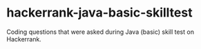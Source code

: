 # hackerrank-java-basic-skilltest
Coding questions that were asked during Java (basic) skill test on Hackerrank.

